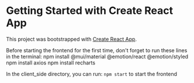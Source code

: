 # Getting Started with Create React App

This project was bootstrapped with [Create React App](https://github.com/facebook/create-react-app).

Before starting the frontend for the first time, don't forget to run these lines in the terminal:
npm  install @mui/material @emotion/react @emotion/styled
npm install axios
npm install recharts

In the client_side directory, you can run: `npm start` to start the frontend
 


